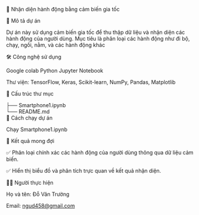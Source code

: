 📌 Nhận diện hành động bằng cảm biến gia tốc

🎯 Mô tả dự án

Dự án này sử dụng cảm biến gia tốc để thu thập dữ liệu và nhận diện các hành động của người dùng. Mục tiêu là phân loại các hành động như đi bộ, chạy, ngồi, nằm, và các hành động khác 

🛠️ Công nghệ sử dụng

Google colab
Python
Jupyter Notebook

Thư viện: TensorFlow, Keras, Scikit-learn, NumPy, Pandas, Matplotlib

📂 Cấu trúc thư mục

├── Smartphone1.ipynb  
└── README.md            
🚀 Cách chạy dự án

Chạy Smartphone1.ipynb

🎯 Kết quả mong đợi

✅ Phân loại chính xác các hành động của người dùng thông qua dữ liệu cảm biến.

✅ Hiển thị biểu đồ và phân tích trực quan về kết quả nhận diện.

👨‍💻 Người thực hiện

Họ và tên: Đỗ Văn Trường

Email: ngud458@gmail.com
